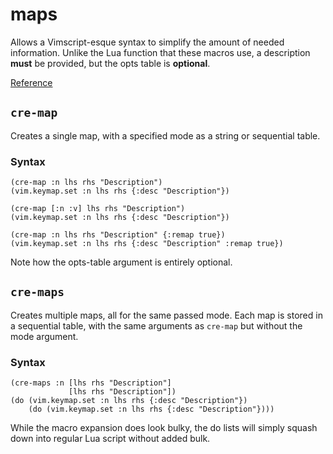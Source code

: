 # maps
Allows a Vimscript-esque syntax to simplify the amount of needed information. Unlike the Lua function that these macros use, a description **must** be provided, but the opts table is **optional**.

[Reference](../reference/fnl/nvim-anisole-macros/maps.md)

## `cre-map`
Creates a single map, with a specified mode as a string or sequential table.

### Syntax
```fennel
(cre-map :n lhs rhs "Description")
(vim.keymap.set :n lhs rhs {:desc "Description"})

(cre-map [:n :v] lhs rhs "Description")
(vim.keymap.set :n lhs rhs {:desc "Description"})

(cre-map :n lhs rhs "Description" {:remap true})
(vim.keymap.set :n lhs rhs {:desc "Description" :remap true})
```

Note how the opts-table argument is entirely optional.

## `cre-maps`
Creates multiple maps, all for the same passed mode.
Each map is stored in a sequential table, with the same arguments as `cre-map` but without the mode argument.

### Syntax
```fennel
(cre-maps :n [lhs rhs "Description"]
             [lhs rhs "Description"])
(do (vim.keymap.set :n lhs rhs {:desc "Description"})
    (do (vim.keymap.set :n lhs rhs {:desc "Description"})))
```

While the macro expansion does look bulky, the do lists will simply squash down into regular Lua script without added bulk.

